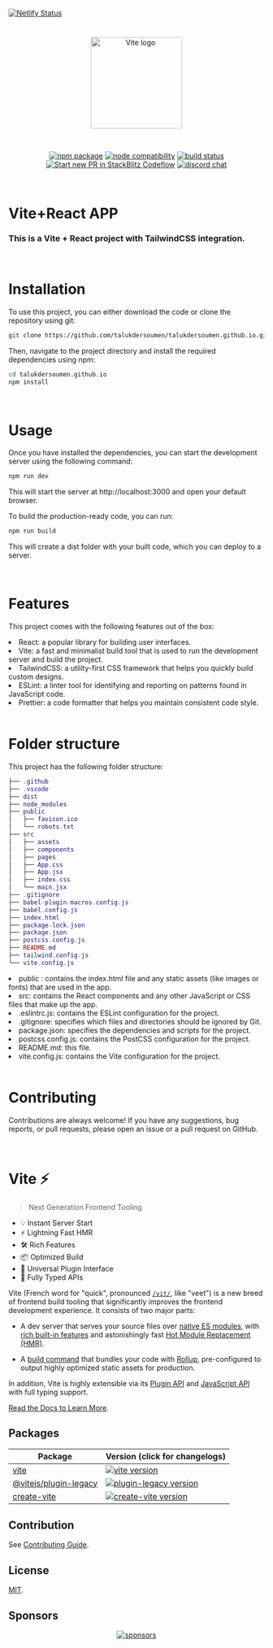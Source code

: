 #
[![Netlify Status](https://api.netlify.com/api/v1/badges/00e6b328-c662-4885-80ef-6e22e920cf9c/deploy-status)](https://app.netlify.com/sites/talukdersoumen/deploys) 
#



<p align="center">
  <a href="https://vitejs.dev" target="_blank" rel="noopener noreferrer">
    <img width="180" src="https://vitejs.dev/logo.svg" alt="Vite logo">
  </a>
</p>
<br/>
<p align="center">
  <a href="https://npmjs.com/package/vite"><img src="https://img.shields.io/npm/v/vite.svg" alt="npm package"></a>
  <a href="https://nodejs.org/en/about/releases/"><img src="https://img.shields.io/node/v/vite.svg" alt="node compatibility"></a>
  <a href="https://github.com/vitejs/vite/actions/workflows/ci.yml"><img src="https://github.com/vitejs/vite/actions/workflows/ci.yml/badge.svg?branch=main" alt="build status"></a>
  <a href="https://pr.new/vitejs/vite"><img src="https://developer.stackblitz.com/img/start_pr_dark_small.svg" alt="Start new PR in StackBlitz Codeflow"></a>
  <a href="https://chat.vitejs.dev"><img src="https://img.shields.io/badge/chat-discord-blue?style=flat&logo=discord" alt="discord chat"></a>
</p>
<br/>


# Vite+React APP

### This is a Vite + React project with TailwindCSS integration. 
 
<br/>

# Installation

To use this project, you can either download the code or clone the repository using git:

```bash
git clone https://github.com/talukdersoumen/talukdersoumen.github.io.git
```

Then, navigate to the project directory and install the required dependencies using npm:

```bash
cd talukdersoumen.github.io
npm install
```

<br/>

# Usage

Once you have installed the dependencies, you can start the development server using the following command:

```bash
npm run dev
```

This will start the server at http://localhost:3000 and open your default browser.

To build the production-ready code, you can run:

```bash
npm run build
```

This will create a dist folder with your built code, which you can deploy to a server.

<br/>

# Features

This project comes with the following features out of the box:

 <li>React: a popular library for building user interfaces.</li>
 <li> Vite: a fast and minimalist build tool that is used to run the development server and build the project.</li>
 <li>TailwindCSS: a utility-first CSS framework that helps you quickly build custom designs.</li>
 <li>ESLint: a linter tool for identifying and reporting on patterns found in JavaScript code.</li>
 <li>Prettier: a code formatter that helps you maintain consistent code style.</li>

<br/>


# Folder structure

This project has the following folder structure:

```lua
├── .github
├── .vscode
├── dist
├── node_modules
├── public
│   ├── favicon.ico
│   └── robots.txt
├── src
│   ├── assets
│   ├── components
│   ├── pages
│   ├── App.css
│   ├── App.jsx
│   ├── index.css
│   └── main.jsx
├── .gitignore
├── babel-plugin-macros.config.js
├── babel.config.js
├── index.html
├── package-lock.json
├── package.json
├── postcss.config.js
├── README.md
├── tailwind.config.js
└── vite.config.js
```

<li> public : contains the index.html file and any static assets (like images or fonts) that are used in the app. </li>
<li>  src: contains the React components and any other JavaScript or CSS files that make up the app.</li>
<li>  .eslintrc.js: contains the ESLint configuration for the project.</li>
<li>   .gitignore: specifies which files and directories should be ignored by Git.</li>
<li>   package.json: specifies the dependencies and scripts for the project.</li>
<li>  postcss.config.js: contains the PostCSS configuration for the project.</li>
<li>  README.md: this file.</li>
<li>  vite.config.js: contains the Vite configuration for the project.</li>

<br/>

# Contributing

Contributions are always welcome! If you have any suggestions, bug reports, or pull requests, please open an issue or a pull request on GitHub.

<br/>

# Vite ⚡

> Next Generation Frontend Tooling

- 💡 Instant Server Start
- ⚡️ Lightning Fast HMR
- 🛠️ Rich Features
- 📦 Optimized Build
- 🔩 Universal Plugin Interface
- 🔑 Fully Typed APIs

Vite (French word for "quick", pronounced [`/vit/`](https://cdn.jsdelivr.net/gh/vitejs/vite@main/docs/public/vite.mp3), like "veet") is a new breed of frontend build tooling that significantly improves the frontend development experience. It consists of two major parts:

- A dev server that serves your source files over [native ES modules](https://developer.mozilla.org/en-US/docs/Web/JavaScript/Guide/Modules), with [rich built-in features](https://vitejs.dev/guide/features.html) and astonishingly fast [Hot Module Replacement (HMR)](https://vitejs.dev/guide/features.html#hot-module-replacement).

- A [build command](https://vitejs.dev/guide/build.html) that bundles your code with [Rollup](https://rollupjs.org), pre-configured to output highly optimized static assets for production.

In addition, Vite is highly extensible via its [Plugin API](https://vitejs.dev/guide/api-plugin.html) and [JavaScript API](https://vitejs.dev/guide/api-javascript.html) with full typing support.

[Read the Docs to Learn More](https://vitejs.dev).

## Packages

| Package                                         | Version (click for changelogs)                                                                                                    |
| ----------------------------------------------- | :-------------------------------------------------------------------------------------------------------------------------------- |
| [vite](packages/vite)                           | [![vite version](https://img.shields.io/npm/v/vite.svg?label=%20)](packages/vite/CHANGELOG.md)                                    |
| [@vitejs/plugin-legacy](packages/plugin-legacy) | [![plugin-legacy version](https://img.shields.io/npm/v/@vitejs/plugin-legacy.svg?label=%20)](packages/plugin-legacy/CHANGELOG.md) |
| [create-vite](packages/create-vite)             | [![create-vite version](https://img.shields.io/npm/v/create-vite.svg?label=%20)](packages/create-vite/CHANGELOG.md)               |

## Contribution

See [Contributing Guide](CONTRIBUTING.md).

## License

[MIT](LICENSE).

## Sponsors

<p align="center">
  <a target="_blank" href="https://github.com/sponsors/yyx990803">
    <img alt="sponsors" src="https://sponsors.vuejs.org/vite.svg">
  </a>
</p>
